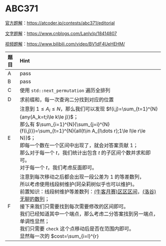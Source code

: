 # ABC371

[官方题解](https://atcoder.jp/contests/abc371/editorial)：https://atcoder.jp/contests/abc371/editorial

[文字题解](https://www.cnblogs.com/Lanly/p/18414807)：https://www.cnblogs.com/Lanly/p/18414807

[视频题解](https://www.bilibili.com/video/BV1dF4UeHEHM/)：https://www.bilibili.com/video/BV1dF4UeHEHM/

| 题目 | Hint                                                         |
| :--- | :----------------------------------------------------------- |
| A    | pass                                                         |
| B    | pass                                                         |
| C    | 使用 `std::next_permutation` 遍历全排列                      |
| D    | 求前缀和，每一次查询二分找到对应的位置                       |
| E    | 注意到 $1\le A_i\le N$，那么我们可以发现 $f(i,j)=\sum_{t=1}^{N}{any(A_k=t;i\le k\le j)}$；<br />那么有 $\sum_{i=1}^{N}{\sum_{j=i}^{N}{f(i,j)}}=\sum_{t=1}^{N}{all(t\in A_{l\dots r};1\le l\le r\le N)}$；<br />即每一个数在一个区间中出现了，就会对答案贡献 $1$；<br />那么对于每一个 $t$，我们统计出包含 $t$ 的子区间个数并求和即可。<br />对于每一个 $t$，我们考虑反面即可。 |
| F    | 注意到每次移动之后都会出现一段公差为 $1$ 的等差数列，<br />所以考虑使用线段树维护(珂朵莉树似乎也可以维护)。<br />前置知识：线段树维护等差数列：[(牛客月赛)区区区间](https://ac.nowcoder.com/acm/contest/3282/E)，[(洛谷)无聊的数列](https://www.luogu.com.cn/problem/P1438)；<br />接下来我们只需要找到每次需要修改的区间即可。<br />我们已经知道其中一个端点，那么考虑二分答案找到另一端点，单调性显然；<br />我们只需要 `check` 这个点移动后是否在范围内即可。<br />显然每一次的 $cost=\sum_{i=l}^{r}|X_i-G'+i-l|$，<br />对于向左移动 $G'=G$，反之 $G'=G-r+l$；<br />讨论移动方向的时候我们就可以将绝对值去掉，使用等差数列求和公式即可。 |


